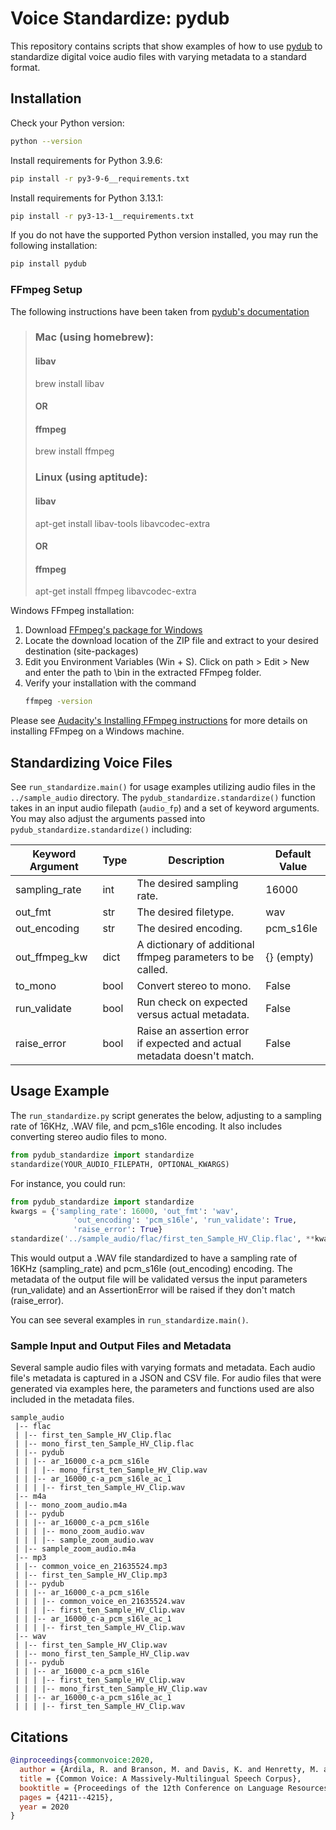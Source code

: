 # Voice Standardize: pydub

This repository contains scripts that show examples of how to use [pydub](https://github.com/jiaaro/pydub) to standardize digital voice audio files with varying metadata to a standard format.

## Installation

Check your Python version:
```sh
python --version
```
Install requirements for Python 3.9.6:
```sh
pip install -r py3-9-6__requirements.txt
```
Install requirements for Python 3.13.1:
```sh
pip install -r py3-13-1__requirements.txt
```
If you do not have the supported Python version installed, you may run the following installation:
```sh
pip install pydub
```

### FFmpeg Setup
The following instructions have been taken from [pydub's documentation](http://github.com/jiaaro/pydub?tab=readme-ov-file#getting-ffmpeg-set-up)

> ### Mac (using homebrew):
> 
> #### libav
> brew install libav
> 
> ####    OR    #####
> 
> #### ffmpeg
> brew install ffmpeg
>
> ### Linux (using aptitude):
> 
> #### libav
> apt-get install libav-tools libavcodec-extra
> 
> ####    OR    #####
> 
> #### ffmpeg
> apt-get install ffmpeg libavcodec-extra
>

Windows FFmpeg installation:
1. Download [FFmpeg's package for Windows](https://www.ffmpeg.org/download.html#build-windows)
2. Locate the download location of the ZIP file and extract to your desired destination (site-packages)
3. Edit you Environment Variables (Win + S). Click on path > Edit > New and enter the path to \bin in the extracted FFmpeg folder.
4. Verify your installation with the command
   ```sh
   ffmpeg -version
   ```
Please see [Audacity's Installing FFmpeg instructions](https://support.audacityteam.org/basics/installing-ffmpeg) for more details on installing FFmpeg on a Windows machine.


## Standardizing Voice Files
See `run_standardize.main()` for usage examples utilizing audio files in the `../sample_audio` directory. The `pydub_standardize.standardize()` function takes in an input audio filepath (`audio_fp`) and a set of keyword arguments. You may also adjust the arguments passed into `pydub_standardize.standardize()` including:

| Keyword Argument | Type | Description | Default Value| 
| - | - | - | - |
| sampling_rate | int | The desired sampling rate. | 16000 |
| out_fmt | str | The desired filetype. | wav |
| out_encoding | str | The desired encoding. | pcm_s16le |
| out_ffmpeg_kw | dict | A dictionary of additional ffmpeg parameters to be called. | {} (empty) |
| to_mono | bool | Convert stereo to mono. | False |
| run_validate | bool | Run check on expected versus actual metadata. | False |
| raise_error | bool | Raise an assertion error if expected and actual metadata doesn't match. | False |

## Usage Example

The `run_standardize.py` script generates the below, adjusting to a sampling rate of 16KHz, .WAV file, and pcm_s16le encoding. It also includes converting stereo audio files to mono.

```python
from pydub_standardize import standardize
standardize(YOUR_AUDIO_FILEPATH, OPTIONAL_KWARGS)
```
For instance, you could run:
```python
from pydub_standardize import standardize
kwargs = {'sampling_rate': 16000, 'out_fmt': 'wav', 
              'out_encoding': 'pcm_s16le', 'run_validate': True,
              'raise_error': True}
standardize('../sample_audio/flac/first_ten_Sample_HV_Clip.flac', **kwargs)
```
This would output a .WAV file standardized to have a sampling rate of 16KHz (sampling_rate) and pcm_s16le (out_encoding) encoding. The metadata of the output file will be validated versus the input parameters (run_validate) and an AssertionError will be raised if they don't match (raise_error).

You can see several examples in `run_standardize.main()`.

### Sample Input and Output Files and Metadata
Several sample audio files with varying formats and metadata. Each audio file's metadata is captured in a JSON and CSV file. For audio files that were generated via examples here, the parameters and functions used are also included in the metadata files.
```
sample_audio
 |-- flac
 | |-- first_ten_Sample_HV_Clip.flac
 | |-- mono_first_ten_Sample_HV_Clip.flac
 | |-- pydub
 | | |-- ar_16000_c-a_pcm_s16le
 | | | |-- mono_first_ten_Sample_HV_Clip.wav
 | | |-- ar_16000_c-a_pcm_s16le_ac_1
 | | | |-- first_ten_Sample_HV_Clip.wav
 |-- m4a
 | |-- mono_zoom_audio.m4a
 | |-- pydub
 | | |-- ar_16000_c-a_pcm_s16le
 | | | |-- mono_zoom_audio.wav
 | | | |-- sample_zoom_audio.wav
 | |-- sample_zoom_audio.m4a
 |-- mp3
 | |-- common_voice_en_21635524.mp3
 | |-- first_ten_Sample_HV_Clip.mp3
 | |-- pydub
 | | |-- ar_16000_c-a_pcm_s16le
 | | | |-- common_voice_en_21635524.wav
 | | | |-- first_ten_Sample_HV_Clip.wav
 | | |-- ar_16000_c-a_pcm_s16le_ac_1
 | | | |-- first_ten_Sample_HV_Clip.wav
 |-- wav
 | |-- first_ten_Sample_HV_Clip.wav
 | |-- mono_first_ten_Sample_HV_Clip.wav
 | |-- pydub
 | | |-- ar_16000_c-a_pcm_s16le
 | | | |-- first_ten_Sample_HV_Clip.wav
 | | | |-- mono_first_ten_Sample_HV_Clip.wav
 | | |-- ar_16000_c-a_pcm_s16le_ac_1
 | | | |-- first_ten_Sample_HV_Clip.wav
```

## Citations
```bibtex
@inproceedings{commonvoice:2020,
  author = {Ardila, R. and Branson, M. and Davis, K. and Henretty, M. and Kohler, M. and Meyer, J. and Morais, R. and Saunders, L. and Tyers, F. M. and Weber, G.},
  title = {Common Voice: A Massively-Multilingual Speech Corpus},
  booktitle = {Proceedings of the 12th Conference on Language Resources and Evaluation (LREC 2020)},
  pages = {4211--4215},
  year = 2020
}
```





